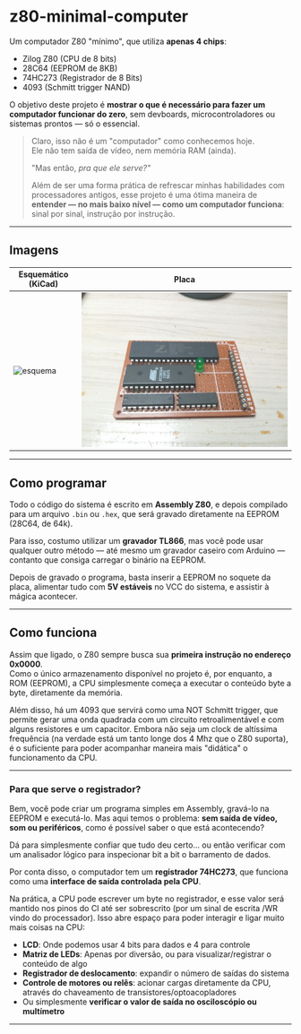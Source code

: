 # z80-minimal-computer

Um computador Z80 "mínimo", que utiliza **apenas 4 chips**:

- Zilog Z80 (CPU de 8 bits)
- 28C64 (EEPROM de 8KB)
- 74HC273 (Registrador de 8 Bits)
- 4093 (Schmitt trigger NAND)

O objetivo deste projeto é **mostrar o que é necessário para fazer um computador funcionar do zero**, sem devboards, microcontroladores ou sistemas prontos — só o essencial.

> Claro, isso não é um "computador" como conhecemos hoje.  
> Ele não tem saída de vídeo, nem memória RAM (ainda).  
>  
> "Mas então, *pra que ele serve?"*  
>  
> Além de ser uma forma prática de refrescar minhas habilidades com processadores antigos, esse projeto é uma ótima maneira de **entender — no mais baixo nível — como um computador funciona**: sinal por sinal, instrução por instrução.

---

## Imagens

| Esquemático (KiCad) | Placa |
|----------------------|------------------------|
| ![esquema](./imagens/esquematico.png) | ![placa](./imagens/placa.jpg) |

---

## Como programar

Todo o código do sistema é escrito em **Assembly Z80**, e depois compilado para um arquivo `.bin` ou `.hex`, que será gravado diretamente na EEPROM (28C64, de 64k).

Para isso, costumo utilizar um **gravador TL866**, mas você pode usar qualquer outro método — até mesmo um gravador caseiro com Arduino — contanto que consiga carregar o binário na EEPROM.

Depois de gravado o programa, basta inserir a EEPROM no soquete da placa, alimentar tudo com **5V estáveis** no VCC do sistema, e assistir à mágica acontecer.

---

## Como funciona

Assim que ligado, o Z80 sempre busca sua **primeira instrução no endereço 0x0000**.  
Como o único armazenamento disponível no projeto é, por enquanto, a ROM (EEPROM), a CPU simplesmente começa a executar o conteúdo byte a byte, diretamente da memória.

Além disso, há um 4093 que servirá como uma NOT Schmitt trigger, que permite gerar uma onda quadrada com um circuito retroalimentável e com alguns resistores e um capacitor. Embora não seja um clock de altíssima frequência (na verdade está um tanto longe dos 4 Mhz que o Z80 suporta), é o suficiente para poder acompanhar maneira mais "didática" o funcionamento da CPU. 

---

### Para que serve o registrador?

Bem, você pode criar um programa simples em Assembly, gravá-lo na EEPROM e executá-lo. Mas aqui temos o problema: **sem saída de vídeo, som ou periféricos**, como é possível saber o que está acontecendo?

Dá para simplesmente confiar que tudo deu certo... ou então verificar com um analisador lógico para inspecionar bit a bit o barramento de dados.

Por conta disso, o computador tem um **registrador 74HC273**, que funciona como uma **interface de saída controlada pela CPU**.

Na prática, a CPU pode escrever um byte no registrador, e esse valor será mantido nos pinos do CI até ser sobrescrito (por um sinal de escrita /WR vindo do processador). Isso abre espaço para poder interagir e ligar muito mais coisas na CPU:

- **LCD**: Onde podemos usar 4 bits para dados e 4 para controle
- **Matriz de LEDs**: Apenas por diversão, ou para visualizar/registrar o conteúdo de algo
- **Registrador de deslocamento**: expandir o número de saídas do sistema
- **Controle de motores ou relês**: acionar cargas diretamente da CPU, através do chaveamento de transistores/optoacopladores
- Ou simplesmente **verificar o valor de saída no osciloscópio ou multímetro**

---
